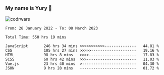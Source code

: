 ### My name is Yury 👋 
![codrwars](https://www.codewars.com/users/litury/badges/micro) 


<!--START_SECTION:waka-->

```text
From: 28 January 2022 - To: 08 March 2023

Total Time: 550 hrs 19 mins

JavaScript       246 hrs 34 mins >>>>>>>>>>>--------------   44.81 %
CSS              105 hrs 27 mins >>>>>--------------------   19.16 %
HTML             98 hrs 8 mins   >>>>---------------------   17.83 %
SCSS             60 hrs 42 mins  >>>----------------------   11.03 %
Vue.js           23 hrs 40 mins  >------------------------   04.30 %
JSON             9 hrs 28 mins   -------------------------   01.72 %
```

<!--END_SECTION:waka-->

